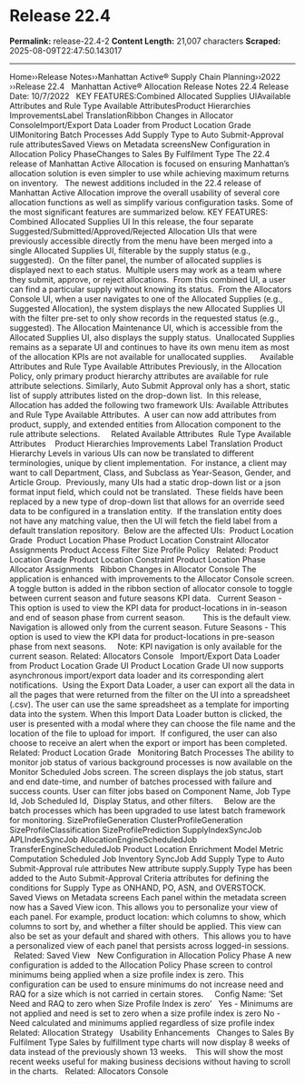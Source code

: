 # Release 22.4

**Permalink:** release-22.4-2
**Content Length:** 21,007 characters
**Scraped:** 2025-08-09T22:47:50.143017

---

Home&rsaquo;&rsaquo;Release Notes&rsaquo;&rsaquo;Manhattan Active® Supply Chain Planning&rsaquo;&rsaquo;2022 ››Release 22.4 &nbsp; Manhattan Active&reg; Allocation Release Notes 22.4 Release Date: 10/7/2022 &nbsp; KEY FEATURES:Combined Allocated Supplies UIAvailable Attributes and Rule Type Available AttributesProduct Hierarchies ImprovementsLabel TranslationRibbon Changes in Allocator ConsoleImport/Export Data Loader from Product Location Grade UIMonitoring Batch Processes Add Supply Type to Auto Submit-Approval rule attributesSaved Views on Metadata screensNew Configuration in Allocation Policy PhaseChanges to Sales By Fulfilment Type The 22.4 release of Manhattan Active Allocation is focused on ensuring Manhattan&rsquo;s allocation solution is even simpler to use while achieving maximum returns on inventory.&nbsp;&nbsp; The newest additions included in the 22.4 release of Manhattan Active Allocation improve the overall usability of several core allocation functions as well as simplify various configuration tasks. Some of the most significant features are summarized below. KEY FEATURES: &nbsp; Combined Allocated Supplies UI In this release, the four separate Suggested/Submitted/Approved/Rejected Allocation UIs that were previously accessible directly from the menu have been merged into a single Allocated Supplies UI, filterable by the supply status (e.g., suggested).&nbsp; On the filter panel, the number of allocated supplies is displayed next to each status.&nbsp; Multiple users may work as a team where they submit, approve, or reject allocations.&nbsp; From this combined UI, a user can find a particular supply without knowing its status.&nbsp; From the Allocators Console UI, when a user navigates to one of the Allocated Supplies (e.g., Suggested Allocation), the system displays the new Allocated Supplies UI with the filter pre-set to only show records in the requested status (e.g., suggested). The Allocation Maintenance UI, which is accessible from the Allocated Supplies UI, also displays the supply status.&nbsp; Unallocated Supplies remains as a separate UI and continues to have its own menu item as most of the allocation KPIs are not available for unallocated supplies.&nbsp; &nbsp; &nbsp; Available Attributes and Rule Type Available Attributes Previously, in the Allocation Policy, only primary product hierarchy attributes are available for rule attribute selections. Similarly, Auto Submit Approval only has a short, static list of supply attributes listed on the drop-down list.&nbsp; In this release, Allocation has added the following two framework UIs: Available Attributes and Rule Type Available Attributes.&nbsp; A user can now add attributes from product, supply, and extended entities from Allocation component to the rule attribute selections.&nbsp;&nbsp; &nbsp; Related Available Attributes&nbsp; Rule Type Available Attributes&nbsp; &nbsp; Product Hierarchies Improvements Label Translation Product Hierarchy Levels in various UIs can now be translated to different terminologies, unique by client implementation.&nbsp; For instance, a client may want to call Department, Class, and Subclass as Year-Season, Gender, and Article Group.&nbsp; Previously, many UIs had a static drop-down list or a json format input field, which could not be translated.&nbsp; These fields have been replaced by a new type of drop-down list that allows for an override seed data to be configured in a translation entity.&nbsp; If the translation entity does not have any matching value, then the UI will fetch the field label from a default translation repository. &nbsp;Below are the affected UIs: &nbsp;Product Location Grade &nbsp;Product Location Phase Product Location Constraint Allocator Assignments Product Access Filter Size Profile Policy &nbsp; Related: Product Location Grade Product Location Constraint Product Location Phase Allocator Assignments &nbsp; Ribbon Changes in Allocator Console The application is enhanced with&nbsp;improvements to the Allocator Console screen. A toggle button is added in the ribbon section of allocator console to toggle between current season and future seasons KPI data. &nbsp; Current Season - This option is used to view the KPI data for product-locations in in-season and end of season phase from current season. &nbsp; &nbsp; &nbsp; &nbsp;This is the default view. Navigation is allowed only from the current season. Future Seasons - This option is used to view the KPI data for product-locations in pre-season phase from next seasons. &nbsp; &nbsp; Note: KPI navigation is only available for the current season. Related: Allocators Console &nbsp; Import/Export Data Loader from Product Location Grade UI Product Location Grade UI now supports asynchronous import/export data loader and its corresponding alert notifications.&nbsp; Using the Export Data Loader, a user can export all the data in all the pages that were returned from the filter on the UI into a spreadsheet (.csv). The user can use the same spreadsheet as a template for importing data into the system. When this Import Data Loader button is clicked, the user is presented with a modal where they can choose the file name and the location of the file to upload for import.&nbsp; If configured, the user can also choose to receive an alert when the export or import has been completed.&nbsp; &nbsp; Related: Product Location Grade &nbsp; Monitoring Batch Processes The ability to monitor job status of various background processes is now available on the Monitor Scheduled Jobs screen. The screen displays the job status, start and end date-time, and number of batches processed with failure and success counts. User can filter jobs based on Component Name, Job Type Id, Job Scheduled Id, &nbsp;Display Status, and other filters. &nbsp; &nbsp; Below are the batch processes which has been upgraded to use latest batch framework for monitoring. SizeProfileGeneration ClusterProfileGeneration SizeProfileClassification SizeProfilePrediction SupplyIndexSyncJob APLIndexSyncJob AllocationEngineScheduledJob TransferEngineScheduledJob Product Location Enrichment Model Metric Computation Scheduled Job Inventory SyncJob Add Supply Type to Auto Submit-Approval rule attributes New attribute&nbsp;supply.Supply Type has been added to&nbsp;the Auto&nbsp;Submit-Approval Criteria&nbsp;attributes for defining the conditions for Supply Type as ONHAND, PO, ASN, and OVERSTOCK. &nbsp; &nbsp; Saved Views on Metadata screens Each panel within the metadata screen now has a Saved View icon. This allows you to personalize your view of each panel. For example, product location: which columns to show, which columns to sort by, and whether a filter should be applied. This view can also be set as your default and shared with others.&nbsp; This allows you to have a personalized view of each panel that persists across logged-in sessions. &nbsp; &nbsp; Related: Saved View &nbsp; New Configuration in Allocation Policy Phase A new configuration is added to the Allocation Policy Phase screen to control minimums being applied when a size profile index is zero. This configuration can be used to ensure minimums do not increase need and RAQ for a size which is not carried in certain stores. &nbsp; &nbsp; Config Name: &lsquo;Set Need and RAQ to zero when Size Profile Index is zero&rsquo; &nbsp; Yes - Minimums are not applied and need is set to zero when a size profile index is zero No - Need calculated and minimums applied regardless of size profile index Related: Allocation Strategy &nbsp; Usability Enhancements &nbsp; Changes to Sales By Fulfilment Type Sales by fulfillment type charts will now display 8 weeks&nbsp;of data instead of the previously shown 13 weeks.&nbsp; &nbsp; This will show the most recent weeks&nbsp;useful for making business decisions without having to scroll in the charts. &nbsp; Related: Allocators Console